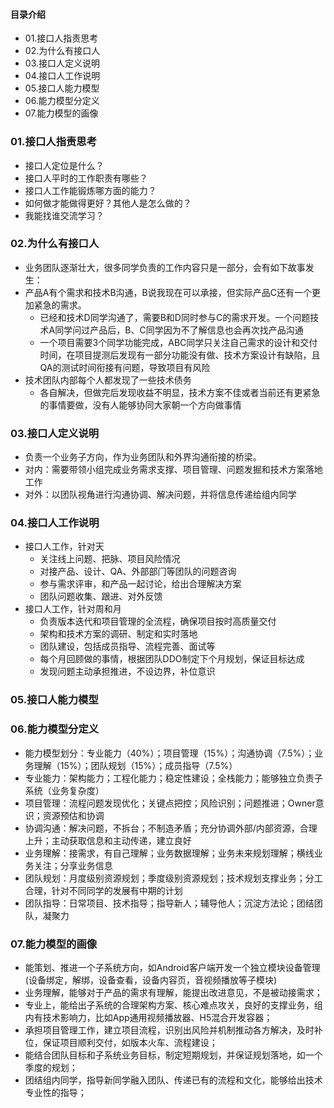 #### 目录介绍
- 01.接口人指责思考
- 02.为什么有接⼝⼈
- 03.接⼝⼈定义说明
- 04.接⼝⼈⼯作说明
- 05.接⼝⼈能⼒模型
- 06.能⼒模型分定义
- 07.能力模型的画像




### 01.接口人指责思考
- 接⼝⼈定位是什么？
- 接⼝⼈平时的⼯作职责有哪些？
- 接⼝⼈⼯作能锻炼哪⽅⾯的能⼒？
- 如何做才能做得更好？其他⼈是怎么做的？
- 我能找谁交流学习？



### 02.为什么有接⼝⼈
- 业务团队逐渐壮⼤，很多同学负责的⼯作内容只是⼀部分，会有如下故事发⽣：
- 产品A有个需求和技术B沟通，B说我现在可以承接，但实际产品C还有⼀个更加紧急的需求。
    - 已经和技术D同学沟通了，需要B和D同时参与C的需求开发。⼀个问题技术A同学问过产品后，B、C同学因为不了解信息也会再次找产品沟通
    - ⼀个项⽬需要3个同学功能完成，ABC同学只关注⾃⼰需求的设计和交付时间，在项⽬提测后发现有⼀部分功能没有做、技术⽅案设计有缺陷，且QA的测试时间衔接有问题，导致项⽬有⻛险
- 技术团队内部每个⼈都发现了⼀些技术债务
    - 各⾃解决，但做完后发现收益不明显，技术⽅案不佳或者当前还有更紧急的事情要做，没有⼈能够协同⼤家朝⼀个⽅向做事情


### 03.接⼝⼈定义说明
- 负责⼀个业务⼦⽅向，作为业务团队和外界沟通衔接的桥梁。 
- 对内：需要带领⼩组完成业务需求⽀撑、项⽬管理、问题发掘和技术⽅案落地⼯作
- 对外：以团队视⻆进⾏沟通协调、解决问题，并将信息传递给组内同学


### 04.接⼝⼈⼯作说明
- 接口人工作，针对天
    - 关注线上问题、把脉、项⽬⻛险情况
    - 对接产品、设计、QA、外部部⻔等团队的问题咨询
    - 参与需求评审，和产品⼀起讨论，给出合理解决⽅案
    - 团队问题收集、跟进、对外反馈
- 接口人工作，针对周和月
    - 负责版本迭代和项⽬管理的全流程，确保项⽬按时⾼质量交付
    - 架构和技术⽅案的调研、制定和实时落地
    - 团队建设，包括成员指导、流程完善、⾯试等
    - 每个⽉回顾做的事情，根据团队DDO制定下个⽉规划，保证⽬标达成
    - 发现问题主动承担推进，不设边界，补位意识


### 05.接⼝⼈能⼒模型



### 06.能⼒模型分定义
- 能力模型划分：专业能⼒（40%）；项⽬管理（15%）；沟通协调（7.5%）；业务理解（15%）；团队规划（15%）；成员指导（7.5%）
- 专业能⼒：架构能⼒；⼯程化能⼒；稳定性建设；全栈能⼒；能够独⽴负责⼦系统（业务复杂度）
- 项⽬管理：流程问题发现优化；关键点把控；⻛险识别；问题推进；Owner意识；资源预估和协调
- 协调沟通：解决问题，不拆台；不制造⽭盾；充分协调外部/内部资源，合理上升；主动获取信息和主动传递，建⽴良好
- 业务理解：接需求，有⾃⼰理解；业务数据理解；业务未来规划理解；横线业务关注；分享业务信息
- 团队规划：⽉度级别资源规划；季度级别资源规划；技术规划⽀撑业务；分⼯合理，针对不同同学的发展有中期的计划
- 团队指导：⽇常项⽬、技术指导；指导新⼈；辅导他⼈；沉淀⽅法论；团结团队，凝聚⼒




### 07.能力模型的画像
- 能策划、推进⼀个⼦系统⽅向，如Android客户端开发一个独立模块设备管理(设备绑定，解绑，设备查看，设备内容页，音视频播放等子模块)
- 业务理解，能够对于产品的需求有理解，能提出改进意⻅，不是被动接需求；
- 专业上，能给出⼦系统的合理架构⽅案、核⼼难点攻关，良好的⽀撑业务，组内有技术影响⼒，⽐如App通用视频播放器、H5混合开发容器；
- 承担项⽬管理⼯作，建⽴项⽬流程，识别出⻛险并机制推动各⽅解决，及时补位，保证项⽬顺利交付，如版本⽕⻋、流程建设；
- 能结合团队⽬标和⼦系统业务⽬标，制定短期规划，并保证规划落地，如⼀个季度的规划；
- 团结组内同学，指导新同学融⼊团队、传递已有的流程和⽂化，能够给出技术专业性的指导；









